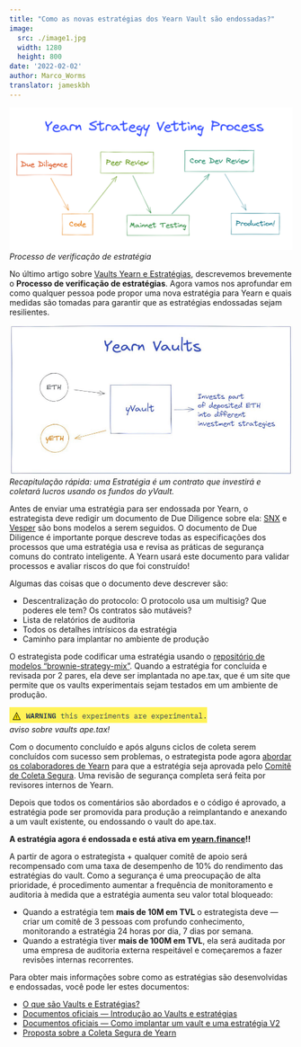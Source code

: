 ```yaml
---
title: "Como as novas estratégias dos Yearn Vault são endossadas?"
image:
  src: ./image1.jpg
  width: 1280
  height: 800
date: '2022-02-02'
author: Marco_Worms
translator: jameskbh
---
```


![](./image1.jpg?w=900&h=478)\
*Processo de verificação de estratégia*

No último artigo sobre [Vaults Yearn e Estratégias](https://medium.com/iearn/yearn-finance-explained-what-are-vaults-and-strategies-96970560432), descrevemos brevemente o **Processo de verificação de estratégias**. Agora vamos nos aprofundar em como qualquer pessoa pode propor uma nova estratégia para Yearn e quais medidas são tomadas para garantir que as estratégias endossadas sejam resilientes.

![](./image2.jpg?w=900&h=478)\
*Recapitulação rápida: uma Estratégia é um contrato que investirá e coletará lucros usando os fundos do yVault.*

Antes de enviar uma estratégia para ser endossada por Yearn, o estrategista deve redigir um documento de Due Diligence sobre ela: [SNX](https://hackmd.io/0w1RZh7DSc27A9EyzlHbJQ?view) e [Vesper](https://hackmd.io/@Ap_76vwNTg-vxJxbiaLMMQ/SkXEzic7O) são bons modelos a serem seguidos. O documento de Due Diligence é importante porque descreve todas as especificações dos processos que uma estratégia usa e revisa as práticas de segurança comuns do contrato inteligente. A Yearn usará este documento para validar processos e avaliar riscos do que foi construído!

Algumas das coisas que o documento deve descrever são:

- Descentralização do protocolo: O protocolo usa um multisig? Que poderes ele tem? Os contratos são mutáveis?
- Lista de relatórios de auditoria
- Todos os detalhes intrísicos da estratégia
- Caminho para implantar no ambiente de produção

O estrategista pode codificar uma estratégia usando o [repositório de modelos “brownie-strategy-mix”](https://github.com/yearn/brownie-strategy-mix). Quando a estratégia for concluída e revisada por 2 pares, ela deve ser implantada no ape.tax, que é um site que permite que os vaults experimentais sejam testados em um ambiente de produção.

![](./image3.jpg?w=352&h=28)\
*aviso sobre vaults ape.tax!*

Com o documento concluído e após alguns ciclos de coleta serem concluídos com sucesso sem problemas, o estrategista pode agora [abordar os colaboradores de Yearn](https://docs.yearn.finance/developers/v2/DEPLOYMENT#deploying-a-new-strategy ) para que a estratégia seja aprovada pelo [Comitê de Coleta Segura](https://gov.yearn.finance/t/introducing-yearn-safe-farming-committee/10533). Uma revisão de segurança completa será feita por revisores internos de Yearn.

Depois que todos os comentários são abordados e o código é aprovado, a estratégia pode ser promovida para produção a reimplantando e anexando a um vault existente, ou endossando o vault do ape.tax.

**A estratégia agora é endossada e está ativa em [yearn.finance](https://yearn.finance/)!!**

A partir de agora o estrategista + qualquer comitê de apoio será recompensado com uma taxa de desempenho de 10% do rendimento das estratégias do vault. Como a segurança é uma preocupação de alta prioridade, é procedimento aumentar a frequência de monitoramento e auditoria à medida que a estratégia aumenta seu valor total bloqueado:

- Quando a estratégia tem **mais de 10M em TVL** o estrategista deve — criar um comitê de 3 pessoas com profundo conhecimento, monitorando a estratégia 24 horas por dia, 7 dias por semana.
- Quando a estratégia tiver **mais de 100M em TVL**, ela será auditada por uma empresa de auditoria externa respeitável e começaremos a fazer revisões internas recorrentes.

Para obter mais informações sobre como as estratégias são desenvolvidas e endossadas, você pode ler estes documentos:

- [O que são Vaults e Estratégias?](https://medium.com/iearn/yearn-finance-explained-what-are-vaults-and-strategies-96970560432)
- [Documentos oficiais — Introdução ao Vaults e estratégias](https://docs.yearn.finance/developers/v2/getting-started)
- [Documentos oficiais — Como implantar um vault e uma estratégia V2](https://docs.yearn.finance/developers/v2/DEPLOYMENT)
- [Proposta sobre a Coleta Segura de Yearn](https://gov.yearn.finance/t/introducing-yearn-safe-farming-committee/10533)
